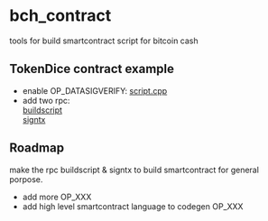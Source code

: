 # bch_contract
tools for build smartcontract script for bitcoin cash   

## TokenDice contract example   
* enable OP_DATASIGVERIFY: [script.cpp][script] 
* add two rpc:  
  [buildscript][rtx]  
  [signtx][rtx]   

## Roadmap
make the rpc buildscript & signtx  to build smartcontract for general porpose.  
* add more OP_XXX  
* add high level smartcontract language to codegen OP_XXX  




[rtx]:./BitcoinUnlimited-bucash1.3.0.1/src/rpc/rawtransaction.cpp
[script]:././BitcoinUnlimited-bucash1.3.0.1/src/script/script.cpp



